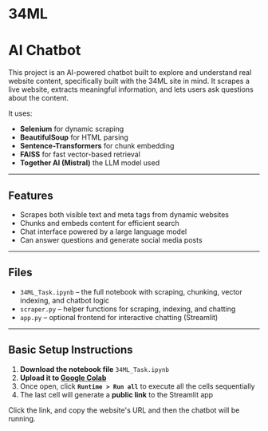 # 34ML

# AI Chatbot 

This project is an AI-powered chatbot built to explore and understand real website content, specifically built with the 34ML site in mind. It scrapes a live website, extracts meaningful information, and lets users ask questions about the content.

It uses:
- **Selenium** for dynamic scraping
- **BeautifulSoup** for HTML parsing
- **Sentence-Transformers** for chunk embedding
- **FAISS** for fast vector-based retrieval
- **Together AI (Mistral)** the LLM model used

---

## Features

- Scrapes both visible text and meta tags from dynamic websites
- Chunks and embeds content for efficient search
- Chat interface powered by a large language model
- Can answer questions and generate social media posts 

---

## Files

- `34ML_Task.ipynb` – the full notebook with scraping, chunking, vector indexing, and chatbot logic
- `scraper.py` – helper functions for scraping, indexing, and chatting
- `app.py` – optional frontend for interactive chatting (Streamlit)

---

## Basic Setup Instructions

1. **Download the notebook file** `34ML_Task.ipynb`
2. **Upload it to [Google Colab](https://colab.research.google.com/)**
3. Once open, click **`Runtime > Run all`** to execute all the cells sequentially
4. The last cell will generate a **public link** to the Streamlit app

Click the link, and copy the website's URL and then the chatbot will be running. 






